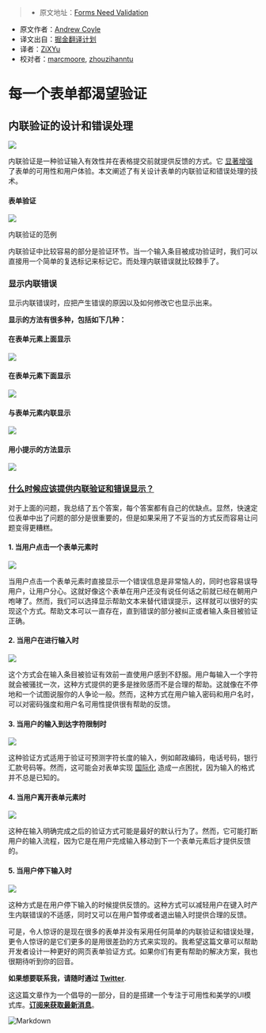 > * 原文地址：[Forms Need Validation](https://uxdesign.cc/forms-need-validation-2ecbccbacea1#.qeqexxaek)
* 原文作者：[Andrew Coyle](https://uxdesign.cc/@CoyleAndrew?source=post_header_lockup)
* 译文出自：[掘金翻译计划](https://github.com/xitu/gold-miner)
* 译者：[ZiXYu](https://github.com/ZiXYu)
* 校对者：[marcmoore](https://github.com/marcmoore), [zhouzihanntu](https://github.com/zhouzihanntu)

# 每一个表单都渴望验证 #

## 内联验证的设计和错误处理 ##

<img class="progressiveMedia-noscript js-progressiveMedia-inner" src="https://cdn-images-1.medium.com/max/2000/1*Q2ZvXIuTtJePjjAZWdSbmg.jpeg">

内联验证是一种验证输入有效性并在表格提交前就提供反馈的方式。它 [显著增强](http://alistapart.com/article/inline-validation-in-web-forms) 了表单的可用性和用户体验。本文阐述了有关设计表单的内联验证和错误处理的技术。

#### 表单验证 ####

<img class="progressiveMedia-noscript js-progressiveMedia-inner" src="https://cdn-images-1.medium.com/max/800/1*GkbL2-v4ZnPCkjX_qENIpg.jpeg">

内联验证的范例

内联验证中比较容易的部分是验证环节。当一个输入条目被成功验证时，我们可以直接用一个简单的复选标记来标记它。而处理内联错误就比较棘手了。

### 显示内联错误 ###

显示内联错误时，应把产生错误的原因以及如何修改它也显示出来。

**显示的方法有很多种，包括如下几种：**

#### 在表单元素上面显示 ####

<img class="progressiveMedia-noscript js-progressiveMedia-inner" src="https://cdn-images-1.medium.com/max/800/1*cdCTiOz5VWoYwEbuoIBPtg.jpeg">


#### 在表单元素下面显示 ####

<img class="progressiveMedia-noscript js-progressiveMedia-inner" src="https://cdn-images-1.medium.com/max/800/1*2iy-a2-Lz6Xtzr51hpE2Dw.jpeg">


#### 与表单元素内联显示 ####

<img class="progressiveMedia-noscript js-progressiveMedia-inner" src="https://cdn-images-1.medium.com/max/1000/1*BgIZUKTBA6rZ1-smzNrs_w.jpeg">


#### 用小提示的方法显示 ####

<img class="progressiveMedia-noscript js-progressiveMedia-inner" src="https://cdn-images-1.medium.com/max/800/1*jBz0FJcN4v_xDGRgVBmntA.jpeg">


### [什么时候应该提供内联验证和错误显示？](http://ux.stackexchange.com/questions/74531/form-validation-when-should-error-messages-be-triggered) ###

对于上面的问题，我总结了五个答案，每个答案都有自己的优缺点。显然，快速定位表单中出了问题的部分是很重要的，但是如果采用了不妥当的方式反而容易让问题变得更糟糕。

#### 1. 当用户点击一个表单元素时 ####

<img class="progressiveMedia-noscript js-progressiveMedia-inner" src="https://cdn-images-1.medium.com/max/1000/1*J8Fplefyf7-67jf0f23dqA.jpeg">

当用户点击一个表单元素时直接显示一个错误信息是非常恼人的，同时也容易误导用户，让用户分心。这就好像这个表单在用户还没有说任何话之前就已经在朝用户咆哮了。然而，我们可以选择显示帮助文本来替代错误提示，这样就可以很好的实现这个方式。帮助文本可以一直存在，直到错误的部分被纠正或者输入条目被验证正确。


#### 2. 当用户在进行输入时 ####

<img class="progressiveMedia-noscript js-progressiveMedia-inner" src="https://cdn-images-1.medium.com/max/1000/1*P-vT9AnP4iSPE6ob6OSmmg.jpeg">

这个方式会在输入条目被验证有效前一直使用户感到不舒服。用户每输入一个字符就会被骚扰一次，这种方式提供的更多是挫败感而不是合理的帮助。这就像在不停地和一个试图说服你的人争论一般。然而，这种方式在用户输入密码和用户名时，可以对密码强度和用户名可用性提供很有帮助的反馈。

#### 3. 当用户的输入到达字符限制时 ####

<img class="progressiveMedia-noscript js-progressiveMedia-inner" src="https://cdn-images-1.medium.com/max/600/1*smLh69YQQHeAB_V8IjLVoA.jpeg">

这种验证方式适用于验证可预测字符长度的输入，例如邮政编码，电话号码，银行汇款号码等。然而，这可能会对表单实现 [国际化](https://uxdesign.cc/form-internationalization-techniques-3e4d394cd7e5#.fqjyl772t) 造成一点困扰，因为输入的格式并不总是已知的。


#### 4. 当用户离开表单元素时 ####

<img class="progressiveMedia-noscript js-progressiveMedia-inner" src="https://cdn-images-1.medium.com/max/600/1*obM310umFGFCX_WUZm8FYQ.jpeg">

这种在输入明确完成之后的验证方式可能是最好的默认行为了。然而，它可能打断用户的输入流程，因为它是在用户完成输入移动到下一个表单元素后才提供反馈的。


#### 5. 当用户停下输入时 ####

<img class="progressiveMedia-noscript js-progressiveMedia-inner" src="https://cdn-images-1.medium.com/max/600/1*ukUmHTkQeDce4Ae7nHl-5g.jpeg">

这种方式是在用户停下输入的时候提供反馈的。这种方式可以减轻用户在键入时产生内联错误的不适感，同时又可以在用户暂停或者退出输入时提供合理的反馈。


可是，令人惊讶的是现在很多的表单并没有采用任何简单的内联验证和错误处理，更令人惊讶的是它们更多的是用很差劲的方式来实现的。我希望这篇文章可以帮助开发者设计一种更好的网页表单验证方式。如果你们有更有帮助的解决方案，我也很期待听到你的回音。

**如果想要联系我，请随时通过** [**Twitter**](https://twitter.com/CoyleAndrew).


这这篇文章作为一个倡导的一部分，目的是搭建一个专注于可用性和美学的UI模式库。[**订阅来获取最新消息**](http://ohapollo.com/)。



![Markdown](http://p1.bqimg.com/1949/a9581415d9cb68fb.png)
